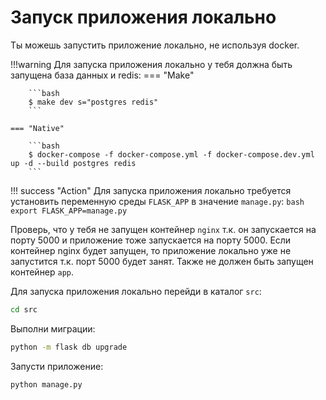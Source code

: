 # Запуск приложения локально
Ты можешь запустить приложение локально, не используя docker.

!!!warning
    Для запуска приложения локально у тебя должна быть запущена база данных и redis:
    === "Make"

        ```bash
        $ make dev s="postgres redis"
        ```

    === "Native"

        ```bash
        $ docker-compose -f docker-compose.yml -f docker-compose.dev.yml up -d --build postgres redis
        ```

!!! success "Action"
    Для запуска приложения локально требуется установить переменную среды `FLASK_APP`
    в значение `manage.py`:
    ```bash
    export FLASK_APP=manage.py
    ```

Проверь, что у тебя не запущен контейнер `nginx` т.к. он запускается на порту 5000 и приложение
тоже запускается на порту 5000. Если контейнер nginx будет запущен, то приложение локально
уже не запустится т.к. порт 5000 будет занят. Также не должен быть запущен контейнер `app`.

Для запуска приложения локально перейди в каталог `src`:
```bash
cd src
```
Выполни миграции:
```bash
python -m flask db upgrade
```
Запусти приложение:
```bash
python manage.py
```

